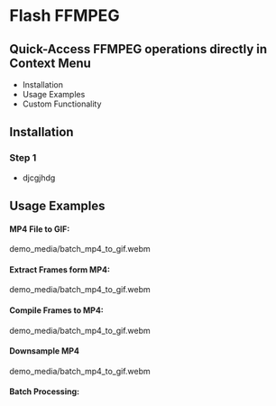 # Flash FFMPEG
## Quick-Access FFMPEG operations directly in Context Menu 

* Installation
* Usage Examples
* Custom Functionality

## Installation
### Step 1
* djcgjhdg

## Usage Examples
#### MP4 File to GIF:
demo_media/batch_mp4_to_gif.webm

#### Extract Frames form MP4:
demo_media/batch_mp4_to_gif.webm

#### Compile Frames to MP4:
demo_media/batch_mp4_to_gif.webm

#### Downsample MP4
demo_media/batch_mp4_to_gif.webm

#### Batch Processing: